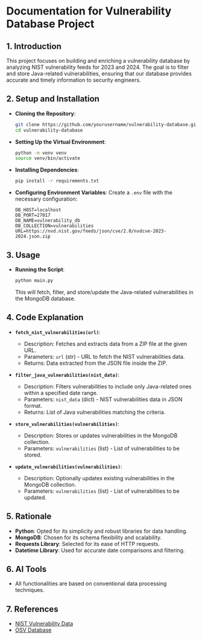 # Documentation for Vulnerability Database Project

## 1. Introduction

   This project focuses on building and enriching a vulnerability database by analyzing NIST vulnerability feeds for 2023 and 2024. The goal is to filter and store Java-related vulnerabilities, ensuring that our database provides accurate and timely information to security engineers.

## 2. Setup and Installation

   - **Cloning the Repository**:
     ```bash
     git clone https://github.com/yourusername/vulnerability-database.git
     cd vulnerability-database
     ```

   - **Setting Up the Virtual Environment**:
     ```bash
     python -m venv venv
     source venv/bin/activate  
     ```

   - **Installing Dependencies**:
     ```bash
     pip install -r requirements.txt
     ```

   - **Configuring Environment Variables**:
     Create a `.env` file with the necessary configuration:
     ```env
     DB_HOST=localhost
     DB_PORT=27017
     DB_NAME=vulnerability_db
     DB_COLLECTION=vulnerabilities
     URL=https://nvd.nist.gov/feeds/json/cve/2.0/nvdcve-2023-2024.json.zip
     ```

## 3. Usage

   - **Running the Script**:
     ```bash
     python main.py
     ```
     This will fetch, filter, and store/update the Java-related vulnerabilities in the MongoDB database.

## 4. Code Explanation

   - **`fetch_nist_vulnerabilities(url)`**:
     - Description: Fetches and extracts data from a ZIP file at the given URL.
     - Parameters: `url` (str) - URL to fetch the NIST vulnerabilities data.
     - Returns: Data extracted from the JSON file inside the ZIP.

   - **`filter_java_vulnerabilities(nist_data)`**:
     - Description: Filters vulnerabilities to include only Java-related ones within a specified    date range.
     - Parameters: `nist_data` (dict) - NIST vulnerabilities data in JSON format.
     - Returns: List of Java vulnerabilities matching the criteria.

   - **`store_vulnerabilities(vulnerabilities)`**:
     - Description: Stores or updates vulnerabilities in the MongoDB collection.
     - Parameters: `vulnerabilities` (list) - List of vulnerabilities to be stored.

   - **`update_vulnerabilities(vulnerabilities)`**:
     - Description: Optionally updates existing vulnerabilities in the MongoDB collection.
     - Parameters: `vulnerabilities` (list) - List of vulnerabilities to be updated.

## 5. Rationale

   - **Python**: Opted for its simplicity and robust libraries for data handling.
   - **MongoDB**: Chosen for its schema flexibility and scalability.
   - **Requests Library**: Selected for its ease of HTTP requests.
   - **Datetime Library**: Used for accurate date comparisons and filtering.

## 6. AI Tools

   - All functionalities are based on conventional data processing techniques. 

## 7. References

   - [NIST Vulnerability Data](https://nvd.nist.gov/)
   - [OSV Database](https://osv.dev/)
   
